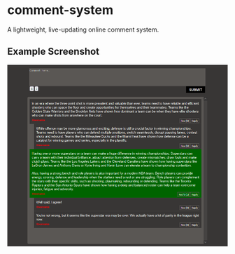 # comment-system
A lightweight, live-updating online comment system.

## Example Screenshot
![link](image.png "Screenshot") 
